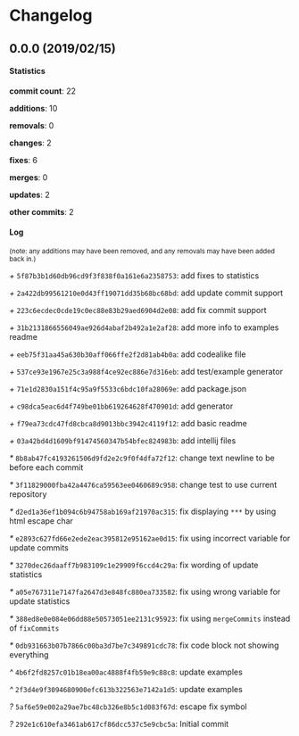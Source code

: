 # Changelog
## 0.0.0 (2019/02/15)
#### Statistics
**commit count**: 22

**additions**: 10

**removals**: 0

**changes**: 2

**fixes**: 6

**merges**: 0

**updates**: 2

**other commits**: 2

#### Log
<small>(note: any additions may have been removed, and any removals may have been added back in.)</small>

*+* `5f87b3b1d60db96cd9f3f838f0a161e6a2358753`: add fixes to statistics

*+* `2a422db99561210e0d43ff19071dd35b68bc68bd`: add update commit support

*+* `223c6ecdec0cde19c0ec88e83b29aed6904d2e08`: add fix commit support

*+* `31b2131866556049ae926d4abaf2b492a1e2af28`: add more info to examples readme

*+* `eeb75f31aa45a630b30aff066ffe2f2d81ab4b0a`: add codealike file

*+* `537ce93e1967e25c3a988f4ce92ec886e7d316eb`: add test/example generator

*+* `71e1d2830a151f4c95a9f5533c6bdc10fa28069e`: add package.json

*+* `c98dca5eac6d4f749be01bb619264628f470901d`: add generator

*+* `f79ea73cdc47fd8cbca8d9013bbc3942c4119f12`: add basic readme

*+* `03a42bd4d1609bf91474560347b54bfec824983b`: add intellij files

*&ast;* `8b8ab47fc4193261506d9fd2e2c9f0f4dfa72f12`: change text newline to be before each commit

*&ast;* `3f11829000fba42a4476ca59563ee0460689c958`: change test to use current repository

*&ast;* `d2ed1a36ef1b094c6b94758ab169af21970ac315`: fix displaying `***` by using html escape char

*&ast;* `e2893c627fd66e2ede2eac395812e95162ae0d15`: fix using incorrect variable for update commits

*&ast;* `3270dec26daaff7b983109c1e29909f6ccd4c29a`: fix wording of update statistics

*&ast;* `a05e767311e7147fa2647d3e848fc880ea733582`: fix using wrong variable for update statistics

*&ast;* `388ed8e0e084e06dd88e50573051ee2131c95923`: fix using `mergeCommits` instead of `fixCommits`

*&ast;* `0db931663b07b7866c00ba3d7be7c349891cdc78`: fix code block not showing everything

*^* `4b6f2fd8257c01b18ea00ac4888f4fb59e9c88c8`: update examples

*^* `2f3d4e9f3094680900efc613b322563e7142a1d5`: update examples

*?* `5af6e59e002a29ae7bc48cb326e8b5c1d083f67d`: escape fix symbol

*?* `292e1c610efa3461ab617cf86dcc537c5e9cbc5a`: Initial commit
